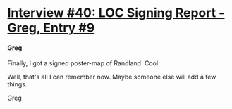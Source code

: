 # [Interview #40: LOC Signing Report - Greg, Entry #9](https://www.theoryland.com/intvmain.php?i=40#9)

#### Greg

Finally, I got a signed poster-map of Randland. Cool.

Well, that's all I can remember now. Maybe someone else will add a few things.

Greg

